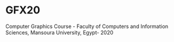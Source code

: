 # GFX20
Computer Graphics Course - Faculty of Computers and Information Sciences, Mansoura University, Egypt- 2020 
